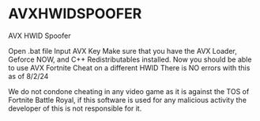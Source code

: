 # AVXHWIDSPOOFER
AVX HWID Spoofer

Open .bat file
Input AVX Key
Make sure that you have the AVX Loader, Geforce NOW, and C++ Redistributables installed.
Now you should be able to use AVX Fortnite Cheat on a different HWID
There is NO errors with this as of 8/2/24

We do not condone cheating in any video game as it is against the TOS of Fortnite Battle Royal, if this software is used for any malicious activity the developer of this is not responsible for it.
